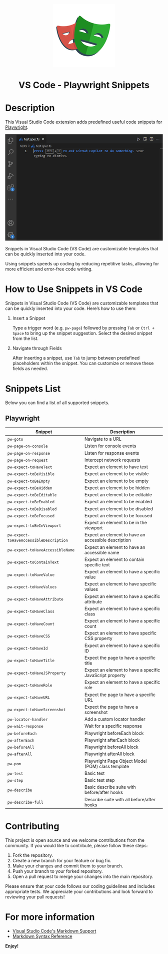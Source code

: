 <p align="center">
  <img src="https://github.com/jaktestowac/vscode-playwright-snippets/blob/main/imgs/playwright-logo.png?raw=true" width="200px" alt="Playwright Logo">
</p>

<h1 align="center">VS Code - Playwright Snippets</h1>

# Description

This Visual Studio Code extension adds predefined useful code snippets for [Playwright](https://playwright.dev/).

<p align="center">
  <img src="https://github.com/jaktestowac/vscode-playwright-snippets/blob/main/imgs/preview-1.gif?raw=true" alt="Preview">
</p>

Snippets in Visual Studio Code (VS Code) are customizable templates that can be quickly inserted into your code.

Using snippets speeds up coding by reducing repetitive tasks, allowing for more efficient and error-free code writing.

# How to Use Snippets in VS Code

Snippets in Visual Studio Code (VS Code) are customizable templates that can be quickly inserted into your code. Here’s how to use them:

1. Insert a Snippet

   Type a trigger word (e.g. `pw-page`) followed by pressing `Tab` or `Ctrl + Space` to bring up the snippet suggestion. Select the desired snippet from the list.

2. Navigate through Fields

   After inserting a snippet, use `Tab` to jump between predefined placeholders within the snippet. You can customize or remove these fields as needed.

# Snippets List

Below you can find a list of all supported snippets.

## Playwright

| Snippet                                 | Description                                              |
| --------------------------------------- | -------------------------------------------------------- |
| `pw-goto`                               | Navigate to a URL                                        |
| `pw-page-on-console`                    | Listen for console events                                |
| `pw-page-on-response`                   | Listen for response events                               |
| `pw-page-on-request`                    | Intercept network requests                               |
| `pw-expect-toHaveText`                  | Expect an element to have text                           |
| `pw-expect-toBeVisible`                 | Expect an element to be visible                          |
| `pw-expect-toBeEmpty`                   | Expect an element to be empty                            |
| `pw-expect-toBeHidden`                  | Expect an element to be hidden                           |
| `pw-expect-toBeEditable`                | Expect an element to be editable                         |
| `pw-expect-toBeEnabled`                 | Expect an element to be enabled                          |
| `pw-expect-toBeDisabled`                | Expect an element to be disabled                         |
| `pw-expect-toBeFocused`                 | Expect an element to be focused                          |
| `pw-expect-toBeInViewport`              | Expect an element to be in the viewport                  |
| `pw-expect-toHaveAccessibleDescription` | Expect an element to have an accessible description      |
| `pw-expect-toHaveAccessibleName`        | Expect an element to have an accessible name             |
| `pw-expect-toContainText`               | Expect an element to contain specific text               |
| `pw-expect-toHaveValue`                 | Expect an element to have a specific value               |
| `pw-expect-toHaveValues`                | Expect an element to have specific values                |
| `pw-expect-toHaveAttribute`             | Expect an element to have a specific attribute           |
| `pw-expect-toHaveClass`                 | Expect an element to have a specific class               |
| `pw-expect-toHaveCount`                 | Expect an element to have a specific count               |
| `pw-expect-toHaveCSS`                   | Expect an element to have specific CSS property          |
| `pw-expect-toHaveId`                    | Expect an element to have a specific ID                  |
| `pw-expect-toHaveTitle`                 | Expect the page to have a specific title                 |
| `pw-expect-toHaveJSProperty`            | Expect an element to have a specific JavaScript property |
| `pw-expect-toHaveRole`                  | Expect an element to have a specific role                |
| `pw-expect-toHaveURL`                   | Expect the page to have a specific URL                   |
| `pw-expect-toHaveScreenshot`            | Expect the page to have a screenshot                     |
| `pw-locator-handler`                    | Add a custom locator handler                             |
| `pw-wait-response`                      | Wait for a specific response                             |
| `pw-beforeEach`                         | Playwright beforeEach block                              |
| `pw-afterEach`                          | Playwright afterEach block                               |
| `pw-beforeAll`                          | Playwright beforeAll block                               |
| `pw-afterAll`                           | Playwright afterAll block                                |
| `pw-pom`                                | Playwright Page Object Model (POM) class template        |
| `pw-test`                               | Basic test                                               |
| `pw-step`                               | Basic test step                                          |
| `pw-describe`                           | Basic describe suite with before/after hooks             |
| `pw-describe-full`                      | Describe suite with all before/after hooks               |

# Contributing

This project is open source and we welcome contributions from the community. If you would like to contribute, please follow these steps:

1. Fork the repository.
2. Create a new branch for your feature or bug fix.
3. Make your changes and commit them to your branch.
4. Push your branch to your forked repository.
5. Open a pull request to merge your changes into the main repository.

Please ensure that your code follows our coding guidelines and includes appropriate tests. We appreciate your contributions and look forward to reviewing your pull requests!

# For more information

- [Visual Studio Code's Markdown Support](http://code.visualstudio.com/docs/languages/markdown)
- [Markdown Syntax Reference](https://help.github.com/articles/markdown-basics/)

**Enjoy!**
